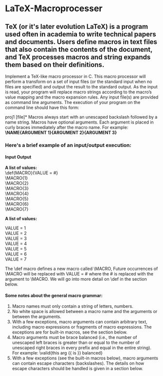 # LaTeX-Macroprocesser

## TeX (or it's later evolution LaTeX) is a program used often in academia to write technical papers and documents. Users define macros in text files that also contain the contents of the document, and TeX processes macros and string expands them based on their definitions.

Implement a TeX-like macro processor in C. This macro processor will perform a transform on a set of input files (or the standard input when no files are specified) and output the result to the standard output. As the input is read, your program will replace macro strings according to the macro’s value mapping and the macro expansion rules. Any input file(s) are provided as command line arguments. The execution of your program on the command line should have this form: <br />

proj1 [file]*
Macros always start with an unescaped backslash followed by a name string. Macros have optional arguments. Each argument is placed in curly braces immediately after the macro name. For example: **\NAME{ARGUMENT 1}{ARGUMENT 2}{ARGUMENT 3}** <br /> 

### Here's a brief example of an input/output execution: <br />

#### Input	Output
**A list of values:** <br />
\def{MACRO}{VALUE = #} <br />
\MACRO{1} <br />
\MACRO{2} <br />
\MACRO{3} <br /> 
\MACRO{4} <br />
\MACRO{5} <br />
\MACRO{6} <br />
\MACRO{7} <br />

**A list of values:** <br />

VALUE = 1 <br />
VALUE = 2 <br />
VALUE = 3 <br />
VALUE = 4 <br />
VALUE = 5 <br />
VALUE = 6 <br />
VALUE = 7 <br />

The \def macro defines a new macro called \MACRO, Future occurrences of \MACRO will be replaced with VALUE = # where the # is replaced with the argument to \MACRO. We will go into more detail on \def in the section below. <br />

#### Some notes about the general macro grammar: <br />

1. Macro names must only contain a string of letters, numbers.
2. No white space is allowed between a macro name and the arguments or between the arguments.
3. With a few exceptions, macro arguments can contain arbitrary text, including macro expressions or fragments of macro expressions. The exceptions are for built-in macros, see the section below.
4. Macro arguments must be brace balanced (i.e., the number of unescaped left braces is greater than or equal to the number of unescaped right braces in every prefix and equal in the entire string). For example:
\valid{this arg {{ is }} balanced}
5. With a few exceptions (see the built-in macros below), macro arguments can contain escape characters (backslashes). The details on how escape characters should be handled is given in a section below.
